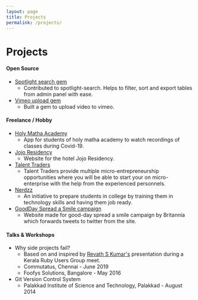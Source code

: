 ```yaml
---
layout: page
title: Projects
permalink: /projects/
---
```


<div class="projects" markdown="1">

# Projects

<!---

#### Work
* [AIESEC](https://aiesec.org)
    * AIESEC is a global platform for young people to develop their leadership potential through practical experiences of many kinds.
* [Mentormind](https://mentormind.in)
    * MentorMind offers virtual, mentored work experiences that are co-created with top companies to help you build real skills in careers of your choice.
* [The Arbor Program](https://arbor.commutatus.com)
    * The Arbor Program (TAP) is an initiative by Commutatus to nurture young talent and train them in technical development skills while they were still in college, so that they would be ready to tackle real-world problems head-on by the time they graduated.
* [e2z](https://play.google.com/store/apps/details?id=com.tonguestun.order)
    * E2z is the flagship product of Tonguestun aiming at digitizing cafeterias by connecting food vendors to companies.
    * Scaled from 1000 orders a day to 120000+ orders a day in a span of few months
* [e2z web](https://order.e2z.co.in)
    * The web platform of e2z for ordering food from cafeteria.
* [e2z chef](https://play.google.com/store/apps/details?id=com.tonguestun.vendorapp)
    * The vendor app of e2z for vendors to accept orders, notify the person who ordered of the status of the order, handle opening/closing of food counters and track the payments.
* e2z finance
    * The finance dashboard of e2z made to track and process payments to vendors.
* e2z reports
    * The service of e2z ecosystem used to generate and automate reports in xlsx formats based on the transaction data.
* [Woovly](https://woovly.com)
    * A social network for travellers
* [Realiz3d](http://realiz3d.in)
    * REALiz3D is a 3D Printing services provider that takes a digital 3D design from a customer and delivers a 3D object manufactured on the same design.
* [Dooble](https://play.google.com/store/apps/details?id=com.androidapp.dooble)
    * Dooble is an app using which you can earn money by downloading apps and completing a certain process.
    * 20k downloads in 2 weeks
* [Symetric systems](https://symetricsystems.com)
    * Website for symetric systems
* [Hopwit me](https://hopwit.me)
    * App-based social trip planning solution. The app enables users to manage bookings & itineraries, discover local attractions & receive recommendations for local services, connect & chat with other nearby users on the platform, and share travelogues.
* [Talocity](https://talocity.in)
    * Talocity is the world's first talent stock exchange that provides video interview technologies with detailed candidature analysis.
* [Xides](https://xides.in)
    * A design company based out of Bangalore, creating rich and intuitive design (UI/UX)
* [Wizcard](https://getwizcard.com)
    * Wizcard provides a digital business card which allows for easier exchanges and reduces paper usage.
* [Make my canvas](https://makemycanvas.com)
    * MakeMyCanvas is a hand-painting service provider that takes an image from a customer and delivers hand-painted copy of the same.
* [Mypr](https://mypr.io)
    * A PR tool made for unspun marketing.
* [ChalkNPaper](https://chalknpaper.com)
    * ChalkNPaper is aimed to help parents, teachers and co-ordinators keep track of and manage events for preschoolers.
* [Indian film information](https://indianfilminformation.com)
    * IFI provides information on Indian films.
* [Fillam](https://fillam.in)
    * Fillam is a movie and book review portal.
* [CourseMantra](https://coursemantra.com)
    * CourseMantra is online education marketplace and test preparation platform.

-->

#### Open Source

* [Spotlight search gem](https://github.com/commutatus/spotlight-search)
    * Contributed to spotlight-search. Helps to filter, sort and export tables from admin panel with ease.
* [Vimeo upload gem](https://rubygems.org/gems/vimeo_upload)
    * Built a gem to upload video to vimeo.

#### Freelance / Hobby

* [Holy Matha Academy](https://play.google.com/store/apps/details?id=com.holymathamobileapp)
    * App for students of holy matha academy to watch recordings of classes during Covid-19.
* [Jojo Residency](https://jojoresidency.com)
    * Website for the hotel Jojo Residency.
* [Talent Traders](https://talenttrader.org)
    * Talent Traders provide multiple micro-entrepreneurship opportunities where you will be able to start your on micro-enterprise with the help from the experienced personnels.
* [Nerdzz](https://nerdzz.in)
    * An initiative to prepare students in college by training them in technology skills and having them job ready.
* [GoodDay Spread a Smile campaign](https://britannia.herokuapp.com)
    * Website made for good-day spread a smile campaign by Britannia which forwards tweets to twitter from the site.

#### Talks & Workshops

* Why side projects fail?
    * Based on and inspired by [Revath S Kumar's](https://blog.revathskumar.com/2014/01/sideprojects-why-it-fails.html) presentation during a Kerala Ruby Users Group meet.
    * Commutatus, Chennai - June 2019
    * Foofys Solutions, Bangalore - May 2016
* Git Version Control System
    * Palakkad Institute of Science and Technology, Palakkad - August 2014

</div>
